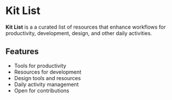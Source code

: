 # Kit List

**Kit List** is a a curated list of resources that enhance workflows for  productivity, development, design, and other daily activities.

## Features

- Tools for productivity
- Resources for development
- Design tools and resources
- Daily activity management
- Open for contributions
<!--
## How to Contribute

We welcome contributions to the Kit List! If you have a useful tool or resource you'd like to share, you can contribute by adding it to the **Kit List** repository.

### Contribution Steps

1. **Fork the repository** to your GitHub account.
2. **Clone the repository** to your local machine:
   ```bash
   git clone https://github.com/biyacraft/kit-list.git
   cd kit-list```
3. **Navigate to the src/data/kits directory** This is where the list of kits is stored.
```
cd src/data/kits
```
4. **Create a new .ts file for your kit** Name the file according to the kit's name, using lowercase and (e.g. myawesomekit.ts).

5. **Structure your file similarly to the existing ones in the kits directory** Here’s an example format:
```
import animata from "@/assets/images/animata.png";
import svgl from "@/assets/images/svgl.png";
export const uiuxKit = [
    {
        title: 'Animata',
        image : animata,
        tags: ["UI/UX"],
        url: 'https://animata.design',
        author: {
            name: "Biya",
            url: "https://biyacraft.vercel.app",
            avatar: ayalkbetsIcon,
          },
    },
    {
        title: 'Svgl',
        image : svgl,
        tags: ["UI/UX"],
        url: 'https://svgl.app',
        author: {
            name: "Biya",
            url: "https://biyacraft.vercel.app",
            avatar: ayalkbetsIcon,
          },
    },
]
```
6. ***Navigate to the src/data/index.ts file*** This is where import the data you added. The code should look something like this:
``` 
export const kits = [
  ...toolsKit,
  ...frontendKit,
  ...backendKit,
  ...databaseKit,
  ...productivityKit,
  ...uiuxKit,
  ...portfolioKit,
  ...threeDKit,
  ...yourkitname,
];
```
7. ***Add an image of the website and avatar of your self*** 
Add an image (screenshot) of the website and your avatar which is displayed on the card to the src/assets/image directory. Name the image file to match the website's name and your name respectively, using lowercase (e.g., myawesomekit.png).
8. ***Commit your changes***
9. ***Push your changes to your GitHub fork***
10. ***Submit a Pull Request***

-->  
